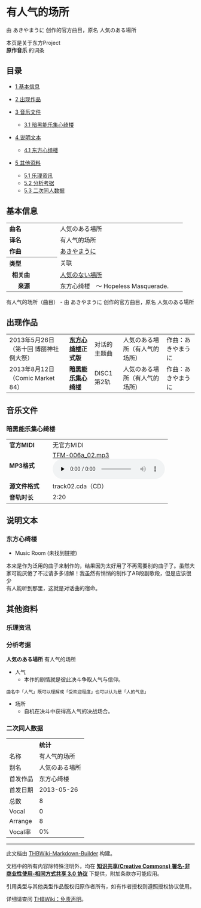 # 有人气的场所

<!-- source html: G:\repos\THBWiki-Markdown-Builder\THBWikiMarkdown\Temp\main\8\89\ns0%3A%E6%9C%89%E4%BA%BA%E6%B0%94%E7%9A%84%E5%9C%BA%E6%89%80.html -->

由 あきやまうに 创作的官方曲目，原名 人気のある場所

本页是关于东方Project  
 **原作音乐** 的词条
## 目录

- [1 基本信息](#基本信息)
- [2 出现作品](#出现作品)
- [3 音乐文件](#音乐文件)

  - [3.1 暗黑能乐集心绮楼](#暗黑能乐集心绮楼)



- [4 说明文本](#说明文本)

  - [4.1 东方心绮楼](#东方心绮楼)



- [5 其他资料](#其他资料)

  - [5.1 乐理资讯](#乐理资讯)
  - [5.2 分析考据](#分析考据)
  - [5.3 二次同人数据](#二次同人数据)







## 基本信息

<table><tbody><tr><td style="width:120px"><b>曲名</b></td><td style="width:320px">人気のある場所</td></tr><tr><td><b>译名</b></td><td>有人气的场所</td></tr><tr><td><b>作曲</b></td><td><a href="./あきやまうに.md" title="あきやまうに">あきやまうに</a></td></tr><tr><th style="text-align: left;"><b>类型</b></th><td>关联</td></tr><tr><td style="padding-left:15px"><b>相关曲</b></td><td><a href="/%E4%BA%BA%E6%B0%97%E3%81%AE%E3%81%AA%E3%81%84%E5%A0%B4%E6%89%80" class="mw-redirect" title="人気のない場所">人気のない場所</a></td></tr><tr><td style="padding-left:15px"><b>　来源</b></td><td>东方心绮楼　～ Hopeless Masquerade.</td></tr></tbody></table>

有人气的场所（曲目） - 由 あきやまうに 创作的官方曲目，原名 人気のある場所
## 出现作品

<table>
<tbody><tr><td>2013年5月26日（第十回 博丽神社例大祭）</td><td><b><a href="./东方心绮楼.md" title="东方心绮楼">东方心绮楼</a>正式版</b></td><td>对话的主题曲</td><td style="padding-left:5px;">人気のある場所（有人气的场所）</td><td style="padding-left:10px;">作曲：あきやまうに</td></tr>
<tr><td>2013年8月12日（Comic Market 84）</td><td><b><a href="./暗黑能乐集心绮楼.md" title="暗黑能乐集心绮楼">暗黑能乐集心绮楼</a></b></td><td>DISC1 第2轨</td><td style="padding-left:5px;">人気のある場所（有人气的场所）</td><td style="padding-left:10px;">作曲：あきやまうに</td></tr>
</tbody></table>


## 音乐文件
### 暗黑能乐集心绮楼

<table><tbody><tr class="mw-empty-elt"></tr><tr><td width="100"><b>官方MIDI</b></td><td>无官方MIDI</td></tr><tr><td><b>MP3格式</b></td><td><a href="./文件-TFM-006a_02.mp3.md" title="文件:TFM-006a 02.mp3">TFM-006a_02.mp3</a><br><audio src="https://upload.thwiki.cc/a/a6/TFM-006a_02.mp3" loop="" controls="" preload="none"></audio></td></tr><tr><td><b>源文件格式</b></td><td>track02.cda（CD）</td></tr><tr><td><b>音轨时长</b></td><td>2:20</td></tr></tbody></table>


## 说明文本
### 东方心绮楼
- Music Room (未找到链接)

本来是作为泛用的曲子来制作的，结果因为太好用了不再需要别的曲子了。虽然大  
家可能厌倦了不过请多多谅解！我虽然有悄悄的制作了AB段副歌段，但是应该很少  
有人能听到那里，这就是对话曲的宿命。
## 其他资料
### 乐理资讯
### 分析考据
  
 **人気のある場所**  有人气的场所
  

- 人气
  - 本作的剧情就是彼此决斗争取人气与信仰。


```
曲名中「人气」既可以理解成「受欢迎程度」也可以认为是「人的气息」
```

- 场所
  - 自机在决斗中获得高人气的决战场合。


### 二次同人数据

<table><tbody><tr><th colspan="2">统计</th></tr>
<tr><td>名称</td><td>有人气的场所</td></tr>
<tr><td>别名</td><td>人気のある場所</td></tr>
<tr><td>首发作品</td><td>东方心绮楼</td></tr>
<tr><td>首发日期</td><td>2013-05-26</td></tr>
<tr><td>总数</td><td>8</td></tr>
<tr><td>Vocal</td><td>0</td></tr>
<tr><td>Arrange</td><td>8</td></tr>
<tr><td>Vocal率</td><td>0%</td></tr>
</tbody></table>




  
  

  





---

此文档由 [THBWiki-Markdown-Builder](https://github.com/Delsin-Yu/THBWiki-Markdown-Builder) 构建。

文档中的所有内容除特殊注明外，均在 [**知识共享(Creative Commons) 署名-非商业性使用-相同方式共享 3.0 协议**](https://creativecommons.org/licenses/by-sa/3.0/deed.zh-hans) 下提供，附加条款亦可能应用。

引用类型与其他类型作品版权归原作者所有，如有作者授权则遵照授权协议使用。

详细请查阅 [THBWiki：免责声明](https://thbwiki.cc/THBWiki:%E5%85%8D%E8%B4%A3%E5%A3%B0%E6%98%8E)。

